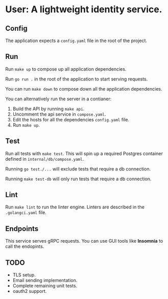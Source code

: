 # User: A lightweight identity service.

## Config
The application expects a `config.yaml` file in the root of the project.

## Run
Run `make up` to compose up all application dependencies.

Run `go run .` in the root of the application to start serving requests.

You can run `make down` to compose down all the application dependencies.

You can alternatively run the server in a contianer:
1. Build the API by running `make api`.
2. Uncomment the api service in `compose.yaml`.
3. Edit the hosts for all the dependencies `config.yaml` file. 
4. Run `make up`.

## Test
Run all tests with `make test`. This will spin up a required Postgres container defined in `internal/db/compose.yaml`. 

Running `go test./...` will exclude tests that require a db connection.


Running `make test-db` will only run tests that require a db connection.


## Lint
Run `make lint` to run the linter engine. Linters are described in the `.golangci.yaml` file.

## Endpoints
This service serves gRPC requests. You can use GUI tools like **Insomnia** to call the endopints.


## TODO
* TLS setup.
* Email sending implementation.
* Complete remaining unit tests.
* oauth2 support.
